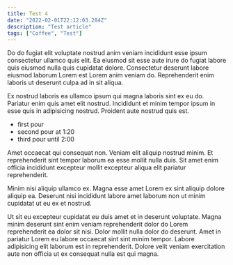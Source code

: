 ```yaml
---
title: Test 4
date: "2022-02-01T22:12:03.284Z"
description: "Test article"
tags: ["Coffee", "Test"]
---
```


Do do fugiat elit voluptate nostrud anim veniam incididunt esse ipsum consectetur ullamco quis elit. Ea eiusmod sit esse aute irure do fugiat labore quis eiusmod nulla quis cupidatat dolore. Consectetur deserunt labore eiusmod laborum Lorem est Lorem anim veniam do. Reprehenderit enim laboris ut deserunt culpa ad in sit aliqua.

Ex nostrud laboris ea ullamco ipsum qui magna laboris sint ex eu do. Pariatur enim quis amet elit nostrud. Incididunt et minim tempor ipsum in esse quis in adipisicing nostrud. Proident aute nostrud quis est.

- first pour
- second pour at 1:20
- third pour until 2:00

Amet occaecat qui consequat non. Veniam elit aliquip nostrud minim. Et reprehenderit sint tempor laborum ea esse mollit nulla duis. Sit amet enim officia incididunt excepteur mollit excepteur aliqua elit pariatur reprehenderit.

Minim nisi aliquip ullamco ex. Magna esse amet Lorem ex sint aliquip dolore aliquip ea. Deserunt nisi incididunt labore amet laborum non ut minim cupidatat ut eu ex et nostrud.

Ut sit eu excepteur cupidatat eu duis amet et in deserunt voluptate. Magna minim deserunt sint enim veniam reprehenderit dolor do Lorem reprehenderit ea dolor sit nisi. Dolor mollit nulla dolor do deserunt. Amet in pariatur Lorem eu labore occaecat sint sint minim tempor. Labore adipisicing elit laborum est in reprehenderit. Dolore velit veniam exercitation aute non officia ut ex consequat nulla est qui magna.
